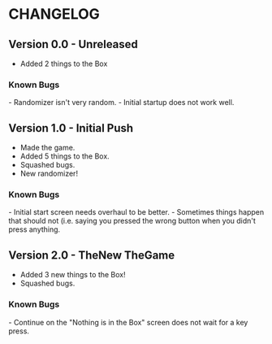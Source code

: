 CHANGELOG
=========
Version 0.0 - Unreleased
------------------------
- Added 2 things to the Box
<h3>Known Bugs</h3>
- Randomizer isn't very random.
- Initial startup does not work well.

Version 1.0 - Initial Push
--------------------------
- Made the game.
- Added 5 things to the Box.
- Squashed bugs.
- New randomizer!
<h3>Known Bugs</h3>
- Initial start screen needs overhaul to be better.
    - Sometimes things happen that should not (i.e. saying you pressed the wrong button when you didn't press                    anything.


Version 2.0 - TheNew TheGame
----------------------------
- Added 3 new things to the Box!
- Squashed bugs.
<h3>Known Bugs</h3>
- Continue on the "Nothing is in the Box" screen does not wait for a key press.
